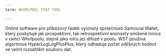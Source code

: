 ```yaml
---
term: WHIRLPOOL STAT TOOL

---
```

Online software pro příkazový řádek vyvinutý společností Samourai Wallet, který poskytuje jak prospektivní, tak retrospektivní anonsety smíšené mince v rámci Whirlpoolu, stejně jako míru její difúze v poolu. WST používá algoritmus HyperLogLogPlusPlus, který odhaduje počet odlišných hodnot ve velmi rozsáhlém souboru dat.